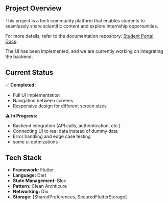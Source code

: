 ## **Project Overview**  
This project is a tech community platform that enables students to seamlessly share scientific content and explore internship opportunities.  

For more details, refer to the documentation repository: [Student Portal Docs](https://github.com/StudentPortal-grad/student-portal-docs).  

The UI has been implemented, and we are currently working on integrating the backend.  

## **Current Status**  
✅ **Completed:**  
- Full UI implementation  
- Navigation between screens   
- Responsive design for different screen sizes  

⚠️ **In Progress:**  
- Backend integration (API calls, authentication, etc.)  
- Connecting UI to real data instead of dummy data  
- Error handling and edge case testing
- some ui optmizations 

## **Tech Stack**  
- **Framework:** Flutter  
- **Language:** Dart  
- **State Management:** Bloc
- **Pattern:** Clean Archticure
- **Networking:** Dio  
- **Storage:** [SharedPreferences, SecuredFlutterStorage]
